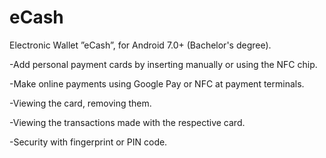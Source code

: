 # eCash
Electronic Wallet ”eCash”, for Android 7.0+ (Bachelor's degree).

-Add personal payment cards by inserting manually or using the NFC chip.

-Make online payments using Google Pay or NFC at payment terminals.

-Viewing the card, removing them.

-Viewing the transactions made with the respective card.

-Security with fingerprint or PIN code.
